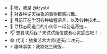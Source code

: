 - 👋 嘿，我是 @lzysbl
- 👀 对各种逆天抽象的事物都感兴趣...
- 🌱 目前正在学习各种编程语言，以及各种技术...
- 💞️ 寻找志同道合的小伙伴一起创造奇迹...
- 📫 想要联系我？来试试烟信或者心灵感应吧！...
- 😄 代词：抽象艺术大师/逆天/二次元...
- ⚡ 趣味事实：我能吃三碗饭...

